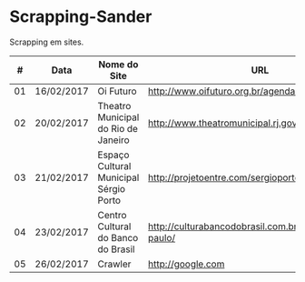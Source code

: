 # Scrapping-Sander
Scrapping em sites.

\# | Data | Nome do Site | URL
--- | --- | --- | ---
01 | 16/02/2017 | Oi Futuro | http://www.oifuturo.org.br/agenda/ 
02 | 20/02/2017 | Theatro Municipal do Rio de Janeiro | http://www.theatromunicipal.rj.gov.br/programacao/
03 | 21/02/2017 | Espaço Cultural Municipal Sérgio Porto | http://projetoentre.com/sergioporto/
04 | 23/02/2017 | Centro Cultural do Banco do Brasil | http://culturabancodobrasil.com.br/portal/sao-paulo/
05 | 26/02/2017 | Crawler | http://google.com
